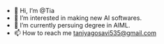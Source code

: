 - 👋 Hi, I’m @Tia
- 👀 I’m interested in making new AI softwares.
- 🌱 I’m currently persuing degree in AIML.
- 📫 How to reach me taniyagosavi535@gmail.com

<!---
Taneyy/Taneyy is a ✨ special ✨ repository because its `README.md` (this file) appears on your GitHub profile.
You can click the Preview link to take a look at your changes.
--->

